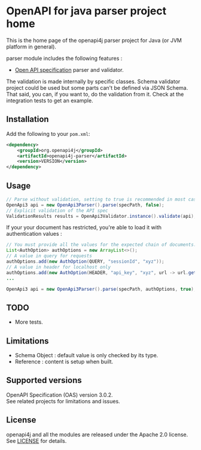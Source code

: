 # OpenAPI for java parser project home

This is the home page of the openapi4j parser project for Java (or JVM platform in general).

parser module includes the following features :
* [Open API specification](https://github.com/OAI/OpenAPI-Specification/blob/master/versions/3.0.2.md) parser and validator.

The validation is made internally by specific classes. Schema validator project could be used but some parts can't be defined via JSON Schema.  
That said, you can, if you want to, do the validation from it. Check at the integration tests to get an example.

## Installation

Add the following to your `pom.xml`:

```xml
<dependency>
    <groupId>org.openapi4j</groupId>
    <artifactId>openapi4j-parser</artifactId>
    <version>VERSION</version>
</dependency>
```

## Usage

```java
// Parse without validation, setting to true is recommended in most cases.
OpenApi3 api = new OpenApi3Parser().parse(specPath, false);
// Explicit validation of the API spec
ValidationResults results = OpenApi3Validator.instance().validate(api);
```

If your your document has restricted, you're able to load it with authentication values :
```java
// You must provide all the values for the expected chain of documents.
List<AuthOption> authOptions = new ArrayList<>();
// A value in query for requests
authOptions.add(new AuthOption(QUERY, "sessionId", "xyz"));
// A value in header for localhost only
authOptions.add(new AuthOption(HEADER, "api_key", "xyz", url -> url.getHost().equals("localhost")));
...

OpenApi3 api = new OpenApi3Parser().parse(specPath, authOptions, true);
```

## TODO
* More tests.

## Limitations

* Schema Object : default value is only checked by its type.
* Reference : content is setup when built.

## Supported versions

OpenAPI Specification (OAS) version 3.0.2.  
See related projects for limitations and issues.

## License

openapi4j and all the modules are released under the Apache 2.0 license. See [LICENSE](https://github.com/openapi4j/openapi4j/blob/master/LICENSE.md) for details.
